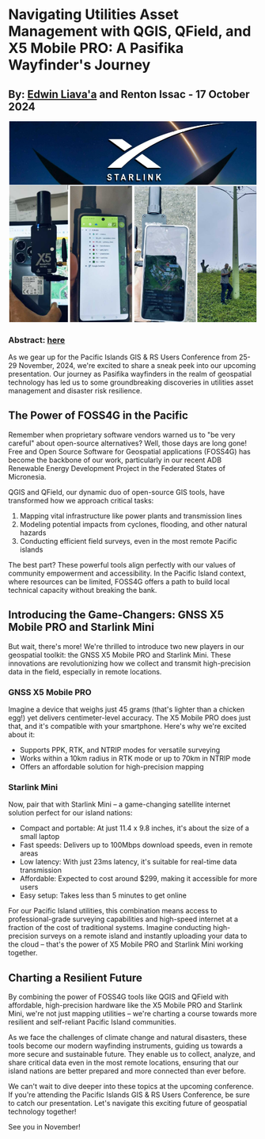 # Navigating Utilities Asset Management with QGIS, QField, and X5 Mobile PRO: A Pasifika Wayfinder's Journey
## By: [Edwin Liava'a](https://github.com/EdwinLiavaa) and Renton Issac - 17 October 2024

<p align="center">
 <img width="500" src="https://github.com/EdwinLiavaa/liavaa.space/blob/main/blog/20241017/pic.png">
</p>

### Abstract: [here](https://github.com/EdwinLiavaa/liavaa.space/blob/main/blog/20241017/Abstract.pdf) 

As we gear up for the Pacific Islands GIS & RS Users Conference from 25-29 November, 2024, we're excited to share a sneak peek into our upcoming presentation. Our journey as Pasifika wayfinders in the realm of geospatial technology has led us to some groundbreaking discoveries in utilities asset management and disaster risk resilience.

## The Power of FOSS4G in the Pacific

Remember when proprietary software vendors warned us to "be very careful" about open-source alternatives? Well, those days are long gone! Free and Open Source Software for Geospatial applications (FOSS4G) has become the backbone of our work, particularly in our recent ADB Renewable Energy Development Project in the Federated States of Micronesia.

QGIS and QField, our dynamic duo of open-source GIS tools, have transformed how we approach critical tasks:

1. Mapping vital infrastructure like power plants and transmission lines
2. Modeling potential impacts from cyclones, flooding, and other natural hazards
3. Conducting efficient field surveys, even in the most remote Pacific islands

The best part? These powerful tools align perfectly with our values of community empowerment and accessibility. In the Pacific Island context, where resources can be limited, FOSS4G offers a path to build local technical capacity without breaking the bank.

## Introducing the Game-Changers: GNSS X5 Mobile PRO and Starlink Mini

But wait, there's more! We're thrilled to introduce two new players in our geospatial toolkit: the GNSS X5 Mobile PRO and Starlink Mini. These innovations are revolutionizing how we collect and transmit high-precision data in the field, especially in remote locations.

### GNSS X5 Mobile PRO

Imagine a device that weighs just 45 grams (that's lighter than a chicken egg!) yet delivers centimeter-level accuracy. The X5 Mobile PRO does just that, and it's compatible with your smartphone. Here's why we're excited about it:

- Supports PPK, RTK, and NTRIP modes for versatile surveying
- Works within a 10km radius in RTK mode or up to 70km in NTRIP mode
- Offers an affordable solution for high-precision mapping

### Starlink Mini

Now, pair that with Starlink Mini – a game-changing satellite internet solution perfect for our island nations:

- Compact and portable: At just 11.4 x 9.8 inches, it's about the size of a small laptop
- Fast speeds: Delivers up to 100Mbps download speeds, even in remote areas
- Low latency: With just 23ms latency, it's suitable for real-time data transmission
- Affordable: Expected to cost around $299, making it accessible for more users
- Easy setup: Takes less than 5 minutes to get online

For our Pacific Island utilities, this combination means access to professional-grade surveying capabilities and high-speed internet at a fraction of the cost of traditional systems. Imagine conducting high-precision surveys on a remote island and instantly uploading your data to the cloud – that's the power of X5 Mobile PRO and Starlink Mini working together.

## Charting a Resilient Future

By combining the power of FOSS4G tools like QGIS and QField with affordable, high-precision hardware like the X5 Mobile PRO and Starlink Mini, we're not just mapping utilities – we're charting a course towards more resilient and self-reliant Pacific Island communities.

As we face the challenges of climate change and natural disasters, these tools become our modern wayfinding instruments, guiding us towards a more secure and sustainable future. They enable us to collect, analyze, and share critical data even in the most remote locations, ensuring that our island nations are better prepared and more connected than ever before.

We can't wait to dive deeper into these topics at the upcoming conference. If you're attending the Pacific Islands GIS & RS Users Conference, be sure to catch our presentation. Let's navigate this exciting future of geospatial technology together!

See you in November!